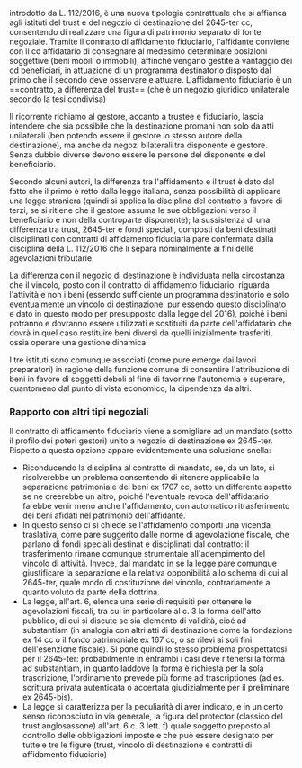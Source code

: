 introdotto da L. 112/2016, è una nuova tipologia contrattuale che si affianca agli istituti del trust e del negozio di destinazione del 2645-ter cc, consentendo di realizzare una figura di patrimonio separato di fonte negoziale. 
Tramite il contratto di affidamento fiduciario, l'affidante conviene con il cd affidatario di consegnare al medesimo determinate posizioni soggettive (beni mobili o immobili), affinché vengano gestite a vantaggio dei cd beneficiari, in attuazione di un programma destinatorio disposto dal primo che il secondo deve osservare e attuare.
L'affidamento fiduciario è un ==contratto, a differenza del trust== (che è un negozio giuridico unilaterale secondo la tesi condivisa)

Il ricorrente richiamo al gestore, accanto a trustee e fiduciario, lascia intendere che sia possibile che la destinazione promani non solo da atti unilaterali (ben potendo essere il gestore lo stesso autore della destinazione), ma anche da negozi bilaterali tra disponente e gestore. Senza dubbio diverse devono essere le persone del disponente e del beneficiario.

Secondo alcuni autori, la differenza tra l'affidamento e il trust è dato dal fatto che il primo è retto dalla legge italiana, senza possibilità di applicare una legge straniera (quindi si applica la disciplina del contratto a favore di terzi, se si ritiene che il gestore assuma le sue obbligazioni verso il beneficiario e non della controparte disponente); la sussistenza di una differenza tra trust, 2645-ter e fondi speciali, composti da beni destinati disciplinati con contratti di affidamento fiduciaria pare confermata dalla disciplina della L. 112/2016 che li separa nominalmente ai fini delle agevolazioni tributarie.

La differenza con il negozio di destinazione è individuata nella circostanza che il vincolo, posto con il contratto di affidamento fiduciario, riguarda l'attività e non i beni (essendo sufficiente un programma destinatorio e solo eventualmente un vincolo di destinazione, pur essendo questo disciplinato e dato in questo modo per presupposto dalla legge del 2016), poiché i beni potranno e dovranno essere utilizzati e sostituiti da parte dell'affidatario che dovrà in quel caso restituire beni diversi da quelli inizialmente trasferiti, ossia operare una gestione dinamica.

I tre istituti sono comunque associati (come pure emerge dai lavori preparatori) in ragione della funzione comune di consentire l'attribuzione di beni in favore di soggetti deboli al fine di favorirne l'autonomia e superare, quantomeno dal punto di vista economico, la dipendenza da altri.

### Rapporto con altri tipi negoziali
Il contratto di affidamento fiduciario viene a somigliare ad un mandato (sotto il profilo dei poteri gestori) unito a negozio di destinazione ex 2645-ter. Rispetto a questa opzione appare evidentemente una soluzione snella:
- Riconducendo la disciplina al contratto di mandato, se, da un lato, si risolverebbe un problema consentendo di ritenere applicabile la separazione patrimoniale dei beni ex 1707 cc, sotto un differente aspetto se ne creerebbe un altro, poiché l'eventuale revoca dell'affidatario farebbe venir meno anche l'affidamento, con automatico ritrasferimento dei beni afidati nel patrimonio dell'affidante. 
- In questo senso ci si chiede se l'affidamento comporti una vicenda traslativa, come pare suggerito dalle norme di agevolazione fiscale, che parlano di fondi speciali destinat e disciplinati dal contratto: il trasferimento rimane comunque strumentale all'adempimento del vincolo di attività. Invece, dal mandato in sè la legge pare comunque giustificare la separazione e la relativa opponibilità allo schema di cui al 2645-ter, quale modo di costituzione del vincolo, contrariamente a quanto voluto da parte della dottrina.
- La legge, all'art. 6, elenca una serie di requisiti per ottenere le agevolazioni fiscali, tra cui in particolare al c. 3 la forma dell'atto pubblico, di cui si discute se sia elemento di validità, cioé ad substantiam (in analogia con altri atti di destinazione come la fondazione ex 14 cc o il fondo patrimoniale ex 167 cc, o se rilevi ai soli fini dell'esenzione fiscale). Si pone quindi lo stesso problema prospettatosi per il 2645-ter: probabilmente in entrambi i casi deve ritenersi la forma ad substantiam, in quanto laddove la forma è richiesta per la sola trascrizione, l'ordinamento prevede più forme ad trascriptiones (ad es. scrittura privata autenticata o accertata giudizialmente per il preliminare ex 2645-bis). 
- La legge si caratterizza per la peculiarità di aver indicato, e in un certo senso riconosciuto in via generale, la figura del protector (classico del trust anglosassone) all'art. 6 c. 3 lett. f) quale soggetto preposto al controllo delle obbligazioni imposte e che può essere designato per tutte e tre le figure (trust, vincolo di destinazione e contratti di affidamento fiduciario) 